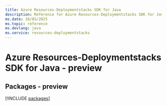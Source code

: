 ```yaml
---
title: Azure Resources-Deploymentstacks SDK for Java
description: Reference for Azure Resources-Deploymentstacks SDK for Java
ms.date: 10/03/2025
ms.topic: reference
ms.devlang: java
ms.service: resources-deploymentstacks
---
```

# Azure Resources-Deploymentstacks SDK for Java - preview
## Packages - preview
[!INCLUDE [packages](resources-deploymentstacks-index.md)]